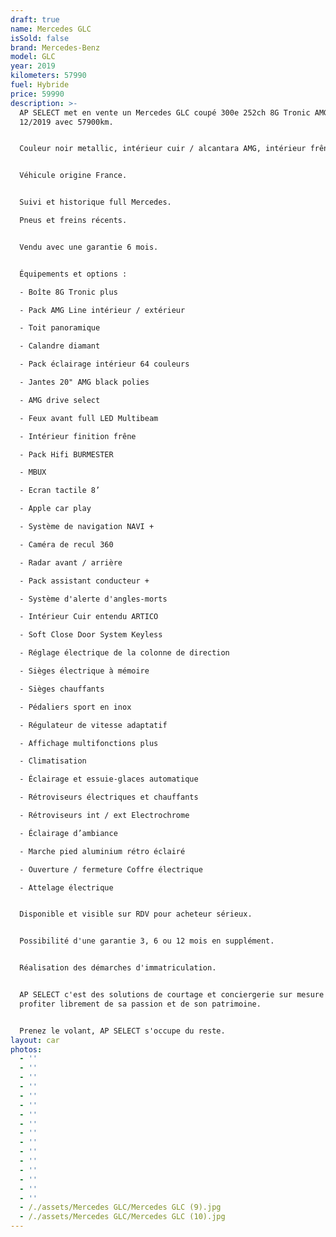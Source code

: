 ```yaml
---
draft: true
name: Mercedes GLC
isSold: false
brand: Mercedes-Benz
model: GLC
year: 2019
kilometers: 57990
fuel: Hybride
price: 59990
description: >-
  AP SELECT met en vente un Mercedes GLC coupé 300e 252ch 8G Tronic AMG Line du
  12/2019 avec 57900km.


  Couleur noir metallic, intérieur cuir / alcantara AMG, intérieur frêne.


  Véhicule origine France.


  Suivi et historique full Mercedes.

  Pneus et freins récents.


  Vendu avec une garantie 6 mois.


  Équipements et options :

  - Boîte 8G Tronic plus

  - Pack AMG Line intérieur / extérieur

  - Toit panoramique

  - Calandre diamant

  - Pack éclairage intérieur 64 couleurs

  - Jantes 20" AMG black polies

  - AMG drive select

  - Feux avant full LED Multibeam

  - Intérieur finition frêne

  - Pack Hifi BURMESTER

  - MBUX

  - Ecran tactile 8’

  - Apple car play

  - Système de navigation NAVI +

  - Caméra de recul 360

  - Radar avant / arrière

  - Pack assistant conducteur +

  - Système d'alerte d'angles-morts

  - Intérieur Cuir entendu ARTICO

  - Soft Close Door System Keyless

  - Réglage électrique de la colonne de direction

  - Sièges électrique à mémoire

  - Sièges chauffants

  - Pédaliers sport en inox

  - Régulateur de vitesse adaptatif

  - Affichage multifonctions plus

  - Climatisation

  - Éclairage et essuie-glaces automatique

  - Rétroviseurs électriques et chauffants

  - Rétroviseurs int / ext Electrochrome

  - Éclairage d’ambiance

  - Marche pied aluminium rétro éclairé

  - Ouverture / fermeture Coffre électrique

  - Attelage électrique


  Disponible et visible sur RDV pour acheteur sérieux.


  Possibilité d'une garantie 3, 6 ou 12 mois en supplément.


  Réalisation des démarches d'immatriculation.


  AP SELECT c'est des solutions de courtage et conciergerie sur mesure pour
  profiter librement de sa passion et de son patrimoine.


  Prenez le volant, AP SELECT s'occupe du reste.
layout: car
photos:
  - ''
  - ''
  - ''
  - ''
  - ''
  - ''
  - ''
  - ''
  - ''
  - ''
  - ''
  - ''
  - ''
  - ''
  - ''
  - ''
  - /./assets/Mercedes GLC/Mercedes GLC (9).jpg
  - /./assets/Mercedes GLC/Mercedes GLC (10).jpg
---
```



